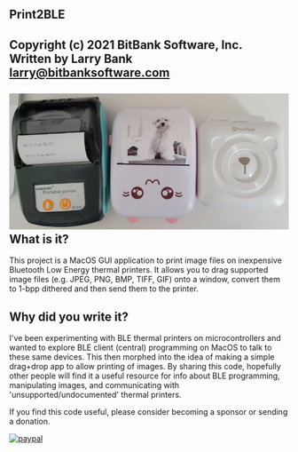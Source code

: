 Print2BLE
---------
Copyright (c) 2021 BitBank Software, Inc.<br>
Written by Larry Bank<br>
larry@bitbanksoftware.com<br>
<br>
![Print2BLE](/ble_printers.jpg?raw=true "Supported Printers")
<br>
What is it?<br>
-----------

This project is a MacOS GUI application to print image files on inexpensive Bluetooth Low Energy thermal printers. It allows you to drag supported image files (e.g. JPEG, PNG, BMP, TIFF, GIF) onto a window, convert them to 1-bpp dithered and then send them to the printer.<br>

Why did you write it?
--------------------
I've been experimenting with BLE thermal printers on microcontrollers and wanted to explore BLE client (central) programming on MacOS to talk to these same devices. This then morphed into the idea of making a simple drag+drop app to allow printing of images. By sharing this code, hopefully other people will find it a useful resource for info about BLE programming, manipulating images, and communicating with 'unsupported/undocumented' thermal printers.<br>

If you find this code useful, please consider becoming a sponsor or sending a donation.

[![paypal](https://www.paypalobjects.com/en_US/i/btn/btn_donateCC_LG.gif)](https://www.paypal.com/cgi-bin/webscr?cmd=_s-xclick&hosted_button_id=SR4F44J2UR8S4)

